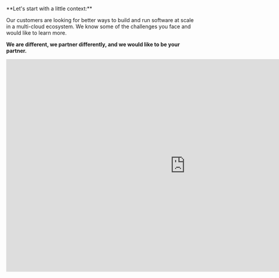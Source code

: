 <br>
**Let's start with a little context:**

Our customers are looking for better ways to build and run software at scale in a multi-cloud ecosystem. We know some of the challenges you face and would like to learn more.

**We are different, we partner differently, and we would like to be your partner.**
<br>

<iframe src="https://docs.google.com/presentation/d/e/2PACX-1vSWPKXIdOxvE4twTkir3l3Kmh3CFaT0rkzVOEdCgR8qqJyR8EqQXxEkGSnjcfyRTdik7Z4vOrS0fZzA/embed?start=false&loop=false&delayms=3000" frameborder="0" width="960" height="569" allowfullscreen="true" mozallowfullscreen="true" webkitallowfullscreen="true"></iframe>
